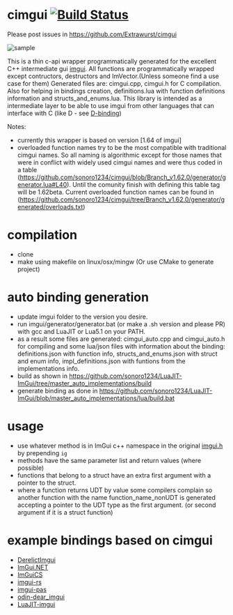# cimgui [![Build Status](https://travis-ci.org/Extrawurst/cimgui.svg)](https://travis-ci.org/Extrawurst/cimgui)

Please post issues in https://github.com/Extrawurst/cimgui

![sample](screenshot.png)

This is a thin c-api wrapper programmatically generated for the excellent C++ intermediate gui [imgui](https://github.com/ocornut/imgui).
All functions are programmatically wrapped except contructors, destructors and ImVector.(Unless someone find a use case for them)
Generated files are: cimgui.cpp, cimgui.h for C compilation. Also for helping in bindings creation, definitions.lua with function definitions information and structs_and_enums.lua.
This library is intended as a intermediate layer to be able to use imgui from other languages that can interface with C (like D - see [D-binding](https://github.com/Extrawurst/DerelictImgui))

Notes:
* currently this wrapper is based on version [1.64 of imgui]
* overloaded function names try to be the most compatible with traditional cimgui names. So all naming is algorithmic except for those names that were in conflict with widely used cimgui names and were thus coded in a table (https://github.com/sonoro1234/cimgui/blob/Branch_v1.62.0/generator/generator.lua#L40). Until the comunity finish with defining this table tag will be 1.62beta. Current overloaded function names can be found in (https://github.com/sonoro1234/cimgui/tree/Branch_v1.62.0/generator/generated/overloads.txt)

# compilation

* clone
* make using makefile on linux/osx/mingw (Or use CMake to generate project)

# auto binding generation

* update imgui folder to the version you desire.
* run imgui/generator/generator.bat (or make a .sh version and please PR) with gcc and LuaJIT or Lua5.1 on your PATH.
* as a result some files are generated: cimgui_auto.cpp and cimgui_auto.h for compiling and some lua/json files with information about the binding: definitions.json with function info, structs_and_enums.json with struct and enum info, impl_definitions.json with funtions from the implementations info.
* build as shown in https://github.com/sonoro1234/LuaJIT-ImGui/tree/master_auto_implementations/build
* generate binding as done in https://github.com/sonoro1234/LuaJIT-ImGui/blob/master_auto_implementations/lua/build.bat

# usage

* use whatever method is in ImGui c++ namespace in the original [imgui.h](https://github.com/ocornut/imgui/blob/master/imgui.h) by prepending `ig`
* methods have the same parameter list and return values (where possible)
* functions that belong to a struct have an extra first argument with a pointer to the struct.
* where a function returns UDT by value some compilers complain so another function with the name function_name_nonUDT is generated accepting a pointer to the UDT type as the first argument. (or second argument if it is a struct function)

# example bindings based on cimgui

* [DerelictImgui](https://github.com/Extrawurst/DerelictImgui)
* [ImGui.NET](https://github.com/mellinoe/ImGui.NET)
* [ImGuiCS](https://github.com/conatuscreative/ImGuiCS)
* [imgui-rs](https://github.com/Gekkio/imgui-rs)
* [imgui-pas](https://github.com/dpethes/imgui-pas)
* [odin-dear_imgui](https://github.com/ThisDrunkDane/odin-dear_imgui)
* [LuaJIT-imgui](https://github.com/sonoro1234/LuaJIT-ImGui)
